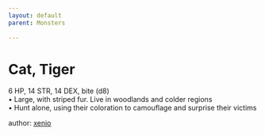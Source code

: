 ```yaml
---
layout: default
parent: Monsters 
   
--- 
```

# Cat, Tiger
6 HP, 14 STR, 14 DEX, bite (d8)  
• Large, with striped fur. Live in woodlands and colder regions  
• Hunt alone, using their coloration to camouflage and surprise their victims  





author: [xenio](https://xenioinabottle.blogspot.com/2021/02/classic-monsters-for-cairnito-part-1.html) 


